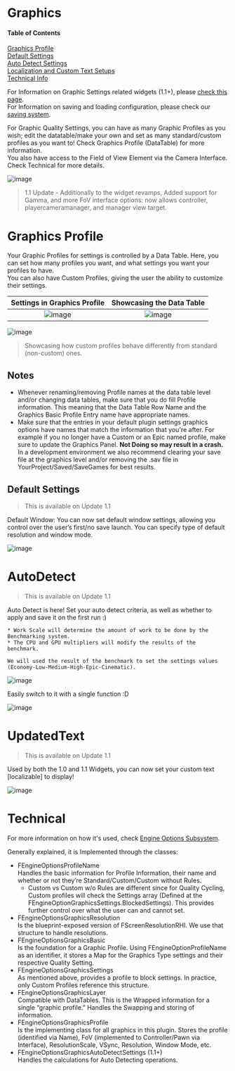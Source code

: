 # Graphics 

#### Table of Contents
[Graphics Profile](#Graphics-Profile)  
[Default Settings](#DefaultSettings)   
[Auto Detect Settings](#AutoDetect)  
[Localization and Custom Text Setups](#UpdateText)  
[Technical Info](#Technical)  

For Information on Graphic Settings related widgets (1.1+), please [check this page](WidgetSetup.md#graphics-widget).  
For Information on saving and loading configuration, please check our [saving system](Framework.md#save).  

For Graphic Quality Settings, you can have as many Graphic Profiles as you wish; edit the datatable/make your own and set as many standard/custom profiles as you want to!
Check Graphics Profile (DataTable) for more information.  
You also have access to the Field of View Element via the Camera Interface. Check Technical for more details.   

![image](https://user-images.githubusercontent.com/28312571/147317134-534d1dfd-a0b3-46b3-840d-cf6bdbea3587.png)

> 1.1 Update - Additionally to the widget revamps, Added support for Gamma, and more FoV interface options: now allows controller, playercameramanager, and manager view target.


# Graphics Profile  

Your Graphic Profiles for settings is controlled by a Data Table. Here, you can set how many profiles you want, and what settings you want your profiles to have.  
You can also have Custom Profiles, giving the user the ability to customize their settings. 

Settings in Graphics Profile           |  Showcasing the Data Table
:-------------------------:|:-------------------------:
![image](https://user-images.githubusercontent.com/28312571/147317515-b05419cd-d428-4515-ad37-d25916ccd667.png)  |  ![image](https://user-images.githubusercontent.com/28312571/147317543-1020b389-baba-41d4-b9fe-fbdb0287fbb9.png) 
  

![image](https://user-images.githubusercontent.com/28312571/147317580-a1237872-3735-4ccc-a80d-29725289dc44.png)
> Showcasing how custom profiles behave differently from standard (non-custom) ones.   

## Notes 

* Whenever renaming/removing Profile names at the data table level and/or changing data tables, make sure that you do fill Profile information. This meaning that the Data Table Row Name and the Graphics Basic Profile Entry name have appropriate names.  
* Make sure that the entries in your default plugin settings graphics options have names that match the information that you're after. For example if you no longer have a Custom or an Epic named profile, make sure to update the Graphics Panel. **Not Doing so may result in a crash.** In a development environment we also recommend clearing your save file at the graphics level and/or removing the .sav file in YourProject/Saved/SaveGames for best results.  

## Default Settings

> This is available on Update 1.1  

Default Window: You can now set default window settings, allowing you control over the user’s first/no save launch. You can specify type of default resolution and window mode.

![image](https://user-images.githubusercontent.com/28312571/147317874-4c3b641f-bd6a-4d49-a211-f5067c3b4653.png)


# AutoDetect

> This is available on Update 1.1  

Auto Detect is here! Set your auto detect criteria, as well as whether to apply and save it on the first run :)  

```text
* Work Scale will determine the amount of work to be done by the Benchmarking system. 
* The CPU and GPU multipliers will modify the results of the benchmark.  

We will used the result of the benchmark to set the settings values (Economy-Low-Medium-High-Epic-Cinematic).  
```

![image](https://user-images.githubusercontent.com/28312571/147317935-ab85e485-3bdd-48d4-bf12-a31fbc195bd3.png)

Easily switch to it with a single function :D   

![image](https://user-images.githubusercontent.com/28312571/147317974-bd53f968-3e13-4562-ad18-55b3648093cd.png)

# UpdatedText

> This is available on Update 1.1    


Used by both the 1.0 and 1.1 Widgets, you can now set your custom text [localizable] to display!

![image](https://user-images.githubusercontent.com/28312571/147318084-c1d22428-e4e9-4aa7-a41d-839c76914f84.png)


# Technical

For more information on how it's used, check [Engine Options Subsystem](https://github.com/FunderburkM/CMEngineOptionsDocs/blob/main/EngineOptionsSubsystem.md).  

Generally explained, it is Implemented through the classes:
- FEngineOptionsProfileName   
  Handles the basic information for Profile Information, their name and whether or not they’re Standard/Custom/Custom without Rules.   
  - Custom vs Custom w/o Rules are different since for Quality Cycling, Custom profiles will check the Settings array (Defined at the FEngineOptionGraphicsSettings.BlockedSettings). This provides further control over what the user can and cannot set. 
- FEngineOptionsGraphicsResolution   
  Is the blueprint-exposed version of FScreenResolutionRHI. We use that structure to handle resolutions.
- FEngineOptionsGraphicsBasic   
  Is the foundation for a Graphic Profile. Using FEngineOptionProfileName as an identifier, it stores a Map for the Graphics Type settings and their respective Quality Setting. 
- FEngineOptionsGraphicsSettings   
  As mentioned above, provides a profile to block settings. In practice, only Custom Profiles reference this structure. 
- FEngineOptionsGraphicsLayer   
  Compatible with DataTables. This is the Wrapped information for a single “graphic profile.” Handles the Swapping and storing of information.
- FEngineOptionsGraphicsProfile   
  Is the implementing class for all graphics in this plugin. Stores the profile (identified via Name), FoV (implemented to Controller/Pawn via Interface), ResolutionScale, VSync, Resolution,  Window Mode, etc. 
- FEngineOptionsGraphicsAutoDetectSettings (1.1+)   
  Handles the calculations for Auto Detecting operations.
